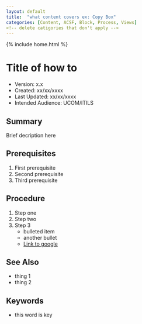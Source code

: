 ```yaml
---
layout: default
title:  "what content covers ex: Copy Box"
categories: [Content, ACSF, Block, Process, Views] 
<!-- delete catigories that don't apply -->
---
```

{% include home.html %}
# Title of how to
* Version: x.x
* Created: xx/xx/xxxx
* Last Updated: xx/xx/xxxx
* Intended Audience: UCOM/ITILS

## Summary

Brief decription here

## Prerequisites

 1. First prerequisite
 2. Second prerequisite
 3. Third prerequisite

## Procedure

1. Step one
2. Step two
3. Step 3
    * bulleted item
    * another bullet
    * [Link to google](http://www.google.com)

## See Also

* thing 1
* thing 2

## Keywords

* this word is key

